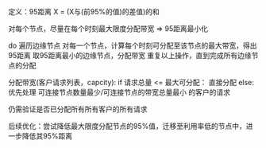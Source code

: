 定义：95距离 X = (X与(前95%的值)的差值)的和

对每个节点，尽量在每个时刻最大限度分配带宽 => 95距离最小化

do
    遍历边缘节点
        对每一个节点，计算每个时刻可分配至该节点的最大带宽，得出95距离
    取95距离最小的边缘节点，分配带宽
重复以上操作，直到完成所有边缘节点的分配


分配带宽(客户请求列表，capcity):
    if 请求总量 <= 最大可分配：
        直接分配
    else:
        优先处理 可连接节点数量最少/可连接节点的带宽总量最小 的客户的请求

仍需验证是否已分配所有所有客户的所有请求

后续优化：尝试降低最大限度分配节点的95%值，迁移至利用率低的节点中，进一步降低其95%距离
